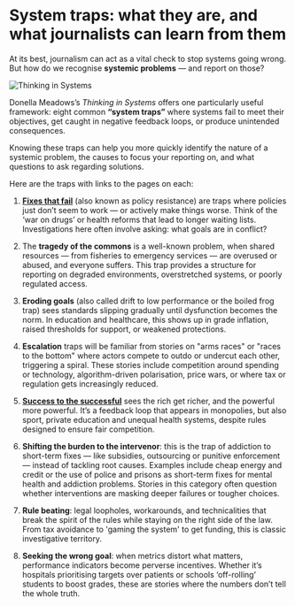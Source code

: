 # System traps: what they are, and what journalists can learn from them

At its best, journalism can act as a vital check to stop systems going wrong. But how do we recognise **systemic problems** — and report on those?

![Thinking in Systems](https://upload.wikimedia.org/wikipedia/en/7/75/Thinking_In_Systems_A_Primer.jpg)

Donella Meadows’s *Thinking in Systems* offers one particularly useful framework: eight common **“system traps”** where systems fail to meet their objectives, get caught in negative feedback loops, or produce unintended consequences.

Knowing these traps can help you more quickly identify the nature of a systemic problem, the causes to focus your reporting on, and what questions to ask regarding solutions.

Here are the traps with links to the pages on each:

1. **[Fixes that fail](https://github.com/paulbradshaw/systemsthinking/blob/main/systemtraps/policyresistance.md)** (also known as policy resistance) are traps where policies just don’t seem to work — or actively make things worse. Think of the ‘war on drugs’ or health reforms that lead to longer waiting lists. Investigations here often involve asking: what goals are in conflict?

2. The **tragedy of the commons** is a well-known problem, when shared resources — from fisheries to emergency services — are overused or abused, and everyone suffers. This trap provides a structure for reporting on degraded environments, overstretched systems, or poorly regulated access.

3. **Eroding goals** (also called drift to low performance or the boiled frog trap) sees standards slipping gradually until dysfunction becomes the norm. In education and healthcare, this shows up in grade inflation, raised thresholds for support, or weakened protections.

4. **Escalation** traps will be familiar from stories on "arms races" or "races to the bottom" where actors compete to outdo or undercut each other, triggering a spiral. These stories include competition around spending or technology, algorithm-driven polarisation, price wars, or where tax or regulation gets increasingly reduced.

5. **[Success to the successful](successtosuccessful.md)** sees the rich get richer, and the powerful more powerful. It’s a feedback loop that appears in monopolies, but also sport, private education and unequal health systems, despite rules designed to ensure fair competition.

6. **Shifting the burden to the intervenor**: this is the trap of addiction to short-term fixes — like subsidies, outsourcing or punitive enforcement — instead of tackling root causes. Examples include cheap energy and credit or the use of police and prisons as short-term fixes for mental health and addiction problems. Stories in this category often question whether interventions are masking deeper failures or tougher choices.

7. **Rule beating**: legal loopholes, workarounds, and technicalities that break the spirit of the rules while staying on the right side of the law. From tax avoidance to 'gaming the system' to get funding, this is classic investigative territory.

8. **Seeking the wrong goal**: when metrics distort what matters, performance indicators become perverse incentives. Whether it’s hospitals prioritising targets over patients or schools ‘off-rolling’ students to boost grades, these are stories where the numbers don’t tell the whole truth.




